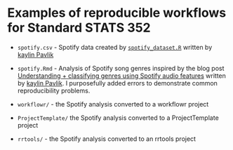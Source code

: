 # Examples of reproducible workflows for Standard STATS 352

* `spotify.csv` - Spotify data created by
[`spotify_dataset.R`](https://github.com/walkerkq/spotify_genre_classification/blob/master/spotify_dataset.R)
written by [kaylin Pavlik](https://www.kaylinpavlik.com)

* `spotify.Rmd` - Analysis of Spotify song genres inspired by the blog post
[Understanding + classifying genres using Spotify audio
features](https://www.kaylinpavlik.com/classifying-songs-genres/) written by
[kaylin Pavlik](https://www.kaylinpavlik.com). I purposefully added errors to
demonstrate common reproducibility problems.

* `workflowr/` - the Spotify analysis converted to a workflowr project

* `ProjectTemplate/` the Spotify analysis converted to a ProjectTemplate project

* `rrtools/` - the Spotify analysis converted to an rrtools project
